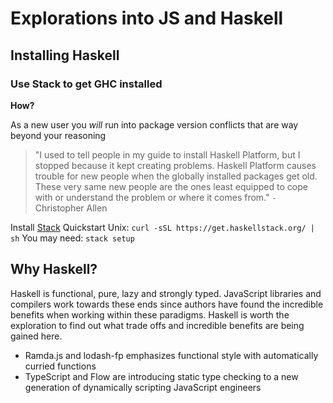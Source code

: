 # Explorations into JS and Haskell

## Installing Haskell

### Use Stack to get GHC installed

__How?__

As a new user you *will* run into package version conflicts that are way beyond your reasoning

> "I used to tell people in my guide to install Haskell Platform, but I
> stopped because it kept creating problems. Haskell Platform causes trouble
> for new people when the globally installed packages get old. These very
> same new people are the ones least equipped to cope with or understand the
> problem or where it comes from."
> `-` Christopher Allen

Install [Stack](http://haskellstack.org)
Quickstart Unix: `curl -sSL https://get.haskellstack.org/ | sh`
You may need: `stack setup`

## Why Haskell?

Haskell is functional, pure, lazy and strongly typed. JavaScript libraries and
compilers work towards these ends since authors have found the incredible
benefits when working within these paradigms. Haskell is worth the exploration
to find out what trade offs and incredible benefits are being gained here.
- Ramda.js and lodash-fp emphasizes functional style with automatically curried
  functions
- TypeScript and Flow are introducing static type checking to a new generation
  of dynamically scripting JavaScript engineers

